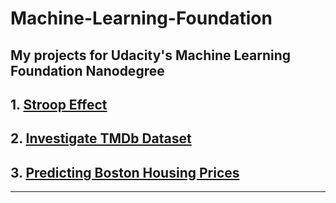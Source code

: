 # Machine-Learning-Foundation

My projects for Udacity's Machine Learning Foundation Nanodegree
-----

## 1. [Stroop Effect](https://github.com/maneeshd/stroop-effect)

## 2. [Investigate TMDb Dataset](https://github.com/maneeshd/investigate-tmdb-data)

## 3. [Predicting Boston Housing Prices](https://github.com/maneeshd/boston-housing)

-----
